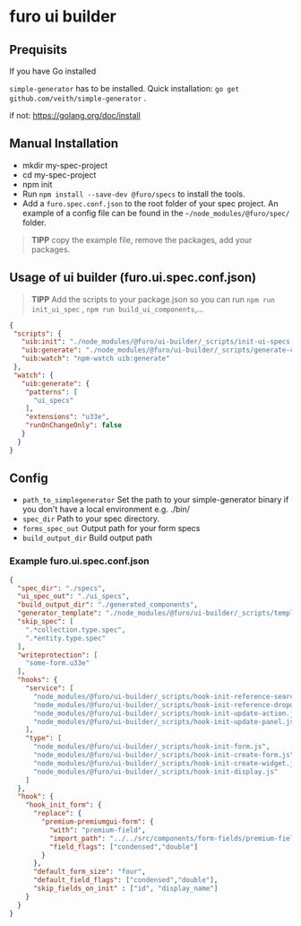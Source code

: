 # furo ui builder
## Prequisits
If you have Go installed

`simple-generator` has to be installed. Quick installation: `go get github.com/veith/simple-generator` .

if not: https://golang.org/doc/install

## Manual Installation
- mkdir my-spec-project
- cd my-spec-project
- npm init
- Run `npm install --save-dev @furo/specs` to install the tools.
- Add a `furo.spec.conf.json` to the root folder of your spec project. 
  An example of a config file can be found in the `~/node_modules/@furo/spec/` folder. 

> **TIPP** copy the example file, remove the packages, add your packages.

## Usage of ui builder (furo.ui.spec.conf.json)

> **TIPP** Add the scripts to your package.json so you can run `npm run init_ui_spec` , `npm run build_ui_components`,... 
>
 ```json
{ 
  "scripts": {
    "uib:init": "./node_modules/@furo/ui-builder/_scripts/init-ui-specs.js",
    "uib:generate": "./node_modules/@furo/ui-builder/_scripts/generate-components.js",
    "uib:watch": "npm-watch uib:generate"
  },
  "watch": {
    "uib:generate": {
     "patterns": [
       "ui_specs"
     ],
     "extensions": "u33e",
     "runOnChangeOnly": false
    }
   }
}
```
## Config

- `path_to_simplegenerator` Set the path to your simple-generator binary if you don't have a local environment e.g. ./bin/
- `spec_dir` Path to your spec directory.
- `forms_spec_out` Output path for your form specs
- `build_output_dir` Build output path

### Example furo.ui.spec.conf.json
``` json
{
  "spec_dir": "./specs",
  "ui_spec_out": "./ui_specs",
  "build_output_dir": "./generated_components",
  "generator_template": "./node_modules/@furo/ui-builder/_scripts/templates/lit.js.tmpl",
  "skip_spec": [
    ".*collection.type.spec",
    ".*entity.type.spec"
  ],
  "writeprotection": [
    "some-form.u33e"
  ],
  "hooks": {
    "service": [
      "node_modules/@furo/ui-builder/_scripts/hook-init-reference-search.js",
      "node_modules/@furo/ui-builder/_scripts/hook-init-reference-dropdown.js",
      "node_modules/@furo/ui-builder/_scripts/hook-init-update-action.js",
      "node_modules/@furo/ui-builder/_scripts/hook-init-update-panel.js"
    ],
    "type": [
      "node_modules/@furo/ui-builder/_scripts/hook-init-form.js",
      "node_modules/@furo/ui-builder/_scripts/hook-init-create-form.js",
      "node_modules/@furo/ui-builder/_scripts/hook-init-create-widget.js",
      "node_modules/@furo/ui-builder/_scripts/hook-init-display.js"
    ]
  },
  "hook": {
    "hook_init_form": {
      "replace": {
        "premium-premiumgui-form": {
          "with": "premium-field",
          "import_path": "../../src/components/form-fields/premium-field.js",
          "field_flags": ["condensed","double"]
        }
      },
      "default_form_size": "four",
      "default_field_flags": ["condensed","double"],
      "skip_fields_on_init" : ["id", "display_name"]
    }
  }
}

```
